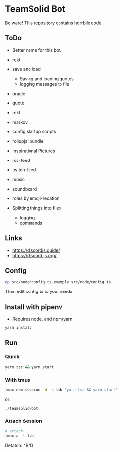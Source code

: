 # TeamSolid Bot

Be ware!
This repository contains horrbile code.


## ToDo

* Better name for this bot.

* rekt
* save and load
  * Saving and loading quotes
  * logging messages to file
* oracle
* quote
* rekt
* markov
* config startup scripts
* rollupjs: bundle

* Inspirational Pictures
* rss-feed
* twitch-feed
* music
* soundboard
* roles by emoji-recation

* Splitting things into files
  * logging
  * commands


## Links

* https://discordjs.guide/
* https://discord.js.org/

## Config

~~~bash
cp src/node/config.ts.example src/node/config.ts
~~~

Then edit config.ts to your needs.

## Install with pipenv

* Requires node, and npm/yarn

~~~
yarn install
~~~

## Run

### Quick

~~~bash
yarn tsc && yarn start
~~~

### With tmux

~~~bash
tmux new-session -d -s tsb 'yarn tsc && yarn start'
~~~

or:

~~~bash
./teamsolid-bot
~~~


### Attach Session

~~~bash
# attach
tmux a -t tsb
~~~

Detatch: ^B^D
